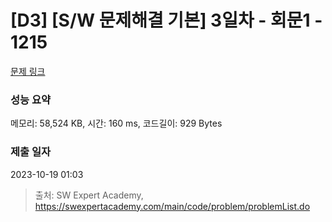 # [D3] [S/W 문제해결 기본] 3일차 - 회문1 - 1215 

[문제 링크](https://swexpertacademy.com/main/code/problem/problemDetail.do?contestProbId=AV14QpAaAAwCFAYi) 

### 성능 요약

메모리: 58,524 KB, 시간: 160 ms, 코드길이: 929 Bytes

### 제출 일자

2023-10-19 01:03



> 출처: SW Expert Academy, https://swexpertacademy.com/main/code/problem/problemList.do